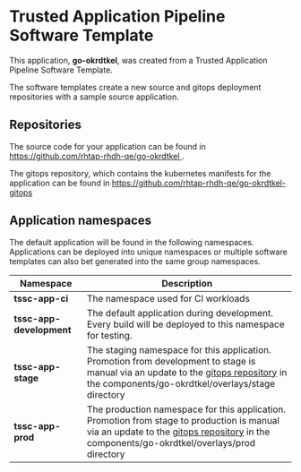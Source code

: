 # Trusted Application Pipeline Software Template

This application, **go-okrdtkel**, was created from a Trusted Application Pipeline Software Template.

The software templates create a new source and gitops deployment repositories with a sample source application. 

## Repositories

The source code for your application can be found in [https://github.com/rhtap-rhdh-qe/go-okrdtkel ](https://github.com/rhtap-rhdh-qe/go-okrdtkel ).
 
The gitops repository, which contains the kubernetes manifests for the application can be found in 
[https://github.com/rhtap-rhdh-qe/go-okrdtkel-gitops ](https://github.com/rhtap-rhdh-qe/go-okrdtkel-gitops ) 

## Application namespaces 

The default application will be found in the following namespaces. Applications can be deployed into unique namespaces or multiple software templates can also bet generated into the same group namespaces.  

|  Namespace   |  Description   |  
| -------- | -------- |
| **tssc-app-ci** | The namespace used for CI workloads |
| **tssc-app-development** | The default application during development. Every build will be deployed to this namespace for testing. |
| **tssc-app-stage** | The staging namespace for this application. Promotion from development to stage is manual via an update to the [gitops repository](https://github.com/rhtap-rhdh-qe/go-okrdtkel-gitops ) in the components/go-okrdtkel/overlays/stage directory |
| **tssc-app-prod** | The production namespace for this application. Promotion from stage to production is manual via an update to the [gitops repository](https://github.com/rhtap-rhdh-qe/go-okrdtkel-gitops ) in the components/go-okrdtkel/overlays/prod directory |